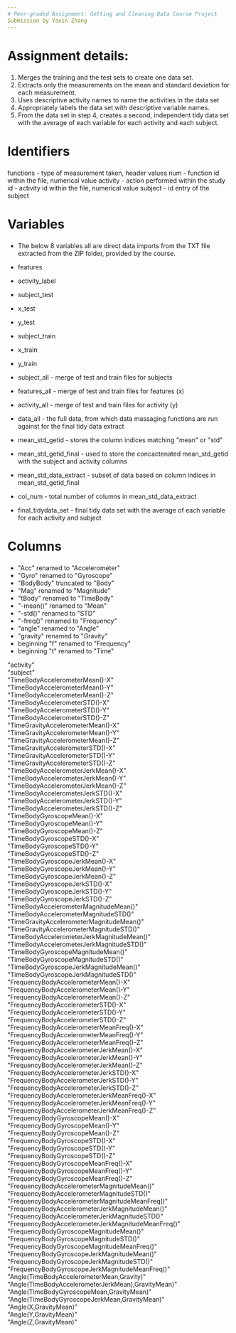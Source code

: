 ```yaml
---
# Peer-graded Assignment: Getting and Cleaning Data Course Project
Submission by Yaxin Zhang
---
```


# Assignment details:
#####
1. Merges the training and the test sets to create one data set.
2. Extracts only the measurements on the mean and standard deviation for each measurement. 
3. Uses descriptive activity names to name the activities in the data set
4. Appropriately labels the data set with descriptive variable names. 
5. From the data set in step 4, creates a second, independent tidy data set with the average of each variable for each activity and each subject.
#####


###
# Identifiers
###
functions - type of measurement taken, header values
num - function id within the file, numerical value
activity - action performed within the study
id - activity id within the file, numerical value
subject - id entry of the subject


###
# Variables
###
* The below 8 variables all are direct data imports from the TXT file extracted from the ZIP folder, provided by the course. 
* features
* activity_label 
* subject_test 
* x_test 
* y_test 
* subject_train 
* x_train 
* y_train 

* subject_all - merge of test and train files for subjects
* features_all - merge of test and train files for features (x)
* activity_all - merge of test and train files for activity (y)
* data_all - the full data, from which data massaging functions are run against for the final tidy data extract

* mean_std_getid - stores the column indices matching "mean" or "std" 
* mean_std_getid_final - used to store the concactenated mean_std_getid with the subject and activity columns
* mean_std_data_extract - subset of data based on column indices in mean_std_getid_final

* col_num - total number of columns in mean_std_data_extract
* final_tidydata_set - final tidy data set with the average of each variable for each activity and subject


###
# Columns
###
* "Acc" renamed to "Accelerometer"
* "Gyro" renamed to "Gyroscope"
* "BodyBody" truncated to "Body"
* "Mag" renamed to "Magnitude"
* "tBody" renamed to "TimeBody"
* "-mean()" renamed to "Mean"
* "-std()" renamed to "STD"
* "-freq()" renamed to "Frequency"
* "angle" renamed to "Angle"
* "gravity" renamed to "Gravity"
* beginning "f" renamed to "Frequency"
* beginning "t" renamed to "Time"

"activity"                                          
"subject"                                          
"TimeBodyAccelerometerMean()-X"                     
"TimeBodyAccelerometerMean()-Y"                    
"TimeBodyAccelerometerMean()-Z"                     
"TimeBodyAccelerometerSTD()-X"                     
"TimeBodyAccelerometerSTD()-Y"                      
"TimeBodyAccelerometerSTD()-Z"                     
"TimeGravityAccelerometerMean()-X"                  
"TimeGravityAccelerometerMean()-Y"                 
"TimeGravityAccelerometerMean()-Z"                  
"TimeGravityAccelerometerSTD()-X"                  
"TimeGravityAccelerometerSTD()-Y"                   
"TimeGravityAccelerometerSTD()-Z"                  
"TimeBodyAccelerometerJerkMean()-X"                 
"TimeBodyAccelerometerJerkMean()-Y"                
"TimeBodyAccelerometerJerkMean()-Z"                 
"TimeBodyAccelerometerJerkSTD()-X"                 
"TimeBodyAccelerometerJerkSTD()-Y"                  
"TimeBodyAccelerometerJerkSTD()-Z"                 
"TimeBodyGyroscopeMean()-X"                         
"TimeBodyGyroscopeMean()-Y"                        
"TimeBodyGyroscopeMean()-Z"                         
"TimeBodyGyroscopeSTD()-X"                         
"TimeBodyGyroscopeSTD()-Y"                          
"TimeBodyGyroscopeSTD()-Z"                         
"TimeBodyGyroscopeJerkMean()-X"                     
"TimeBodyGyroscopeJerkMean()-Y"                    
"TimeBodyGyroscopeJerkMean()-Z"                     
"TimeBodyGyroscopeJerkSTD()-X"                     
"TimeBodyGyroscopeJerkSTD()-Y"                      
"TimeBodyGyroscopeJerkSTD()-Z"                     
"TimeBodyAccelerometerMagnitudeMean()"              
"TimeBodyAccelerometerMagnitudeSTD()"              
"TimeGravityAccelerometerMagnitudeMean()"           
"TimeGravityAccelerometerMagnitudeSTD()"           
"TimeBodyAccelerometerJerkMagnitudeMean()"          
"TimeBodyAccelerometerJerkMagnitudeSTD()"          
"TimeBodyGyroscopeMagnitudeMean()"                  
"TimeBodyGyroscopeMagnitudeSTD()"                  
"TimeBodyGyroscopeJerkMagnitudeMean()"              
"TimeBodyGyroscopeJerkMagnitudeSTD()"              
"FrequencyBodyAccelerometerMean()-X"                
"FrequencyBodyAccelerometerMean()-Y"               
"FrequencyBodyAccelerometerMean()-Z"                
"FrequencyBodyAccelerometerSTD()-X"                
"FrequencyBodyAccelerometerSTD()-Y"                
"FrequencyBodyAccelerometerSTD()-Z"                
"FrequencyBodyAccelerometerMeanFreq()-X"            
"FrequencyBodyAccelerometerMeanFreq()-Y"           
"FrequencyBodyAccelerometerMeanFreq()-Z"            
"FrequencyBodyAccelerometerJerkMean()-X"           
"FrequencyBodyAccelerometerJerkMean()-Y"            
"FrequencyBodyAccelerometerJerkMean()-Z"           
"FrequencyBodyAccelerometerJerkSTD()-X"             
"FrequencyBodyAccelerometerJerkSTD()-Y"            
"FrequencyBodyAccelerometerJerkSTD()-Z"             
"FrequencyBodyAccelerometerJerkMeanFreq()-X"       
"FrequencyBodyAccelerometerJerkMeanFreq()-Y"       
"FrequencyBodyAccelerometerJerkMeanFreq()-Z"       
"FrequencyBodyGyroscopeMean()-X"                    
"FrequencyBodyGyroscopeMean()-Y"                   
"FrequencyBodyGyroscopeMean()-Z"                    
"FrequencyBodyGyroscopeSTD()-X"                    
"FrequencyBodyGyroscopeSTD()-Y"                     
"FrequencyBodyGyroscopeSTD()-Z"                    
"FrequencyBodyGyroscopeMeanFreq()-X"                
"FrequencyBodyGyroscopeMeanFreq()-Y"               
"FrequencyBodyGyroscopeMeanFreq()-Z"                
"FrequencyBodyAccelerometerMagnitudeMean()"        
"FrequencyBodyAccelerometerMagnitudeSTD()"          
"FrequencyBodyAccelerometerMagnitudeMeanFreq()"    
"FrequencyBodyAccelerometerJerkMagnitudeMean()"     
"FrequencyBodyAccelerometerJerkMagnitudeSTD()"     
"FrequencyBodyAccelerometerJerkMagnitudeMeanFreq()" 
"FrequencyBodyGyroscopeMagnitudeMean()"            
"FrequencyBodyGyroscopeMagnitudeSTD()"              
"FrequencyBodyGyroscopeMagnitudeMeanFreq()"        
"FrequencyBodyGyroscopeJerkMagnitudeMean()"         
"FrequencyBodyGyroscopeJerkMagnitudeSTD()"         
"FrequencyBodyGyroscopeJerkMagnitudeMeanFreq()"     
"Angle(TimeBodyAccelerometerMean,Gravity)"         
"Angle(TimeBodyAccelerometerJerkMean),GravityMean)" 
"Angle(TimeBodyGyroscopeMean,GravityMean)"         
"Angle(TimeBodyGyroscopeJerkMean,GravityMean)"      
"Angle(X,GravityMean)"                             
"Angle(Y,GravityMean)"                              
"Angle(Z,GravityMean)"  